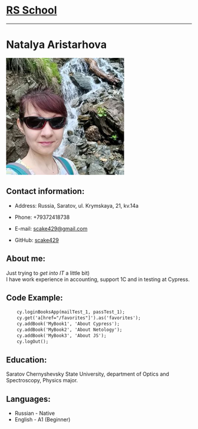 # [RS School](https://rs.school/)
___
# Natalya Aristarhova
![cv_1 foto][foto]

[foto]: assets/img/cv_1_foto_.jpg "Foto for CV1"  
## Contact information:

* Address: Russia, Saratov, ul. Krymskaya, 21, kv.14a

* Phone: +79372418738
  
* E-mail: scake429@gmail.com

* GitHub: [scake429](https://github.com/scake429)  
## About me:
Just trying to *get into IT* a little bit)  
I have work experience in accounting, support 1C and in testing at Cypress.  
## Code Example:
```cy.get('a[href="/"]').as('BooksList');
    cy.loginBooksApp(mailTest_1, passTest_1); 
    cy.get('a[href="/favorites"]').as('favorites');
    cy.addBook('MyBook1', 'About Cypress');
    cy.addBook('MyBook2', 'About Netology');
    cy.addBook('MyBook3', 'About JS');
    cy.logOut();
``` 
## Education:
Saratov Chernyshevsky State University, department of Optics and Spectroscopy, Physics major.  
## Languages:
* Russian - Native
* English - A1 (Beginner)


